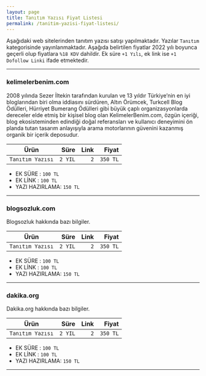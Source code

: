 ```yaml
---
layout: page
title: Tanıtım Yazısı Fiyat Listesi
permalink: /tanitim-yazisi-fiyat-listesi/
---
```


Aşağıdaki web sitelerinden tanıtım yazısı satışı yapılmaktadır. Yazılar `Tanıtım` kategorisinde yayınlanmaktadır. Aşağıda belirtilen fiyatlar 2022 yılı boyunca geçerli olup fiyatlara `%18 KDV` dahildir. Ek süre `+1 Yılı`, ek link ise `+1 Dofollow Linki` ifade etmektedir.

---

### kelimelerbenim.com

2008 yılında Sezer İltekin tarafından kurulan ve 13 yıldır Türkiye’nin en iyi bloglarından biri olma iddiasını sürdüren, Altın Örümcek, Turkcell Blog Ödülleri, Hürriyet Bumerang Ödülleri gibi büyük çaplı organizasyonlarda dereceler elde etmiş bir kişisel blog olan KelimelerBenim.com, özgün içeriği, blog ekosisteminden edindiği doğal referansları ve kullanıcı deneyimini ön planda tutan tasarım anlayışıyla arama motorlarının güvenini kazanmış organik bir içerik deposudur.

| Ürün                 	|   Süre  	| Link 	|    Fiyat 	|
|----------------------	| -----:	| ---:	|-----:     |
| `Tanıtım Yazısı` 	| `2 YIL` 	|  `2` 	| `350 TL` 	|

- EK SÜRE :     `100 TL `
- EK LİNK :     `100 TL`
- YAZI HAZIRLAMA: `150 TL`

---


### blogsozluk.com

Blogsozluk hakkında bazı bilgiler.

| Ürün                 	|   Süre  	| Link 	|    Fiyat 	|
|----------------------	| -----:	| ---:	|-----:     |
| `Tanıtım Yazısı` 	| `2 YIL` 	|  `2` 	| `350 TL` 	|

- EK SÜRE :     `100 TL `
- EK LİNK :     `100 TL`
- YAZI HAZIRLAMA: `150 TL`

---


### dakika.org

Dakika.org hakkında bazı bilgiler.

| Ürün                 	|   Süre  	| Link 	|    Fiyat 	|
|----------------------	| -----:	| ---:	|-----:     |
| `Tanıtım Yazısı` 	| `2 YIL` 	|  `2` 	| `350 TL` 	|

- EK SÜRE :     `100 TL `
- EK LİNK :     `100 TL`
- YAZI HAZIRLAMA: `150 TL`

---


